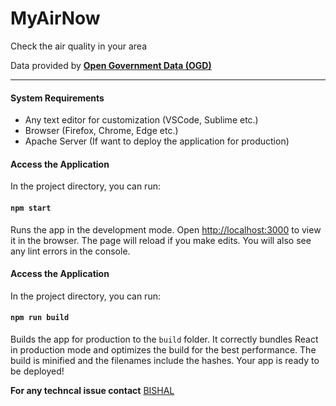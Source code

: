 # MyAirNow
Check the air quality in your area

Data provided by [**Open Government Data (OGD)**](https://data.gov.in/)

---

#### System Requirements
- Any text editor for customization (VSCode, Sublime etc.)
- Browser (Firefox, Chrome, Edge etc.)
- Apache Server (If want to deploy the application for production)

#### Access the Application
In the project directory, you can run:

#### `npm start`

Runs the app in the development mode.
Open [http://localhost:3000](http://localhost:3000) to view it in the browser.
The page will reload if you make edits. You will also see any lint errors in the console.

#### Access the Application
In the project directory, you can run:
#### `npm run build`

Builds the app for production to the `build` folder. It correctly bundles React in production mode and optimizes the build for the best performance. The build is minified and the filenames include the hashes. Your app is ready to be deployed!

**For any techncal issue contact**
[BISHAL](https://www.linkedin.com/in/bishalnandi1996/)